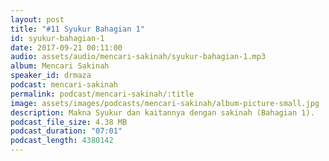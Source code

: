```yaml
---
layout: post
title: "#11 Syukur Bahagian 1"
id: syukur-bahagian-1
date: 2017-09-21 00:11:00
audio: assets/audio/mencari-sakinah/syukur-bahagian-1.mp3
album: Mencari Sakinah
speaker_id: drmaza
podcast: mencari-sakinah
permalink: podcast/mencari-sakinah/:title
image: assets/images/podcasts/mencari-sakinah/album-picture-small.jpg
description: Makna Syukur dan kaitannya dengan sakinah (Bahagian 1). 
podcast_file_size: 4.38 MB
podcast_duration: "07:01"
podcast_length: 4380142
--- 
```

